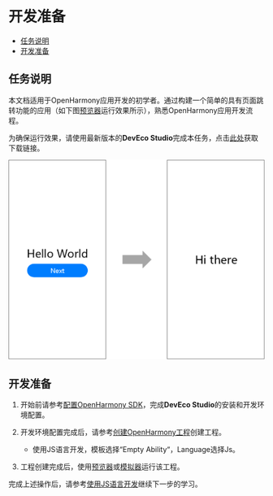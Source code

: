 # 开发准备<a name="ZH-CN_TOPIC_0000001063968051"></a>

-   [任务说明](#section2073881513322)
-   [开发准备](#section11843205017326)

## 任务说明<a name="section2073881513322"></a>

本文档适用于OpenHarmony应用开发的初学者。通过构建一个简单的具有页面跳转功能的应用（如下图[预览器](https://developer.harmonyos.com/cn/docs/documentation/doc-guides/previewer-0000001054328973#ZH-CN_TOPIC_0000001056725592__section16523172216252)运行效果所示），熟悉OpenHarmony应用开发流程。

为确保运行效果，请使用最新版本的**DevEco Studio**完成本任务，点击[此处](https://developer.harmonyos.com/cn/develop/deveco-studio#download)获取下载链接。

![](figures/3.png)

## 开发准备<a name="section11843205017326"></a>

1.  开始前请参考[配置OpenHarmony SDK](configuring-openharmony-sdk.md)，完成**DevEco Studio**的安装和开发环境配置。
2.  开发环境配置完成后，请参考[创建OpenHarmony工程](use-wizard-to-create-project.md)创建工程。
    -   使用JS语言开发，模板选择“Empty Ability“，Language选择Js。

3.  工程创建完成后，使用[预览器](https://developer.harmonyos.com/cn/docs/documentation/doc-guides/previewer-0000001054328973#ZH-CN_TOPIC_0000001056725592__section16523172216252)或[模拟器](https://developer.harmonyos.com/cn/docs/documentation/doc-guides/run_simulator-0000001053303709)运行该工程。

完成上述操作后，请参考[使用JS语言开发](start-with-js.md)继续下一步的学习。

